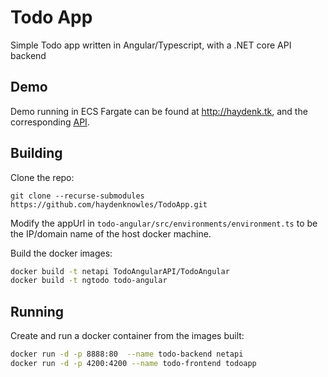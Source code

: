 # Todo App

Simple Todo app written in Angular/Typescript, with a .NET core API backend

## Demo

Demo running in ECS Fargate can be found at http://haydenk.tk, and the corresponding [API](http://api.haydenk.tk/api/todoitems).

## Building

Clone the repo:

`git clone --recurse-submodules https://github.com/haydenknowles/TodoApp.git`

Modify the appUrl in `todo-angular/src/environments/environment.ts` to be the IP/domain name of the host docker machine.

Build the docker images:

```sh
docker build -t netapi TodoAngularAPI/TodoAngular
docker build -t ngtodo todo-angular
```

## Running

Create and run a docker container from the images built:
```sh
docker run -d -p 8888:80  --name todo-backend netapi
docker run -d -p 4200:4200 --name todo-frontend todoapp
```